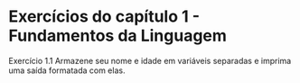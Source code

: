 # Exercícios do capítulo 1 - Fundamentos da Linguagem

Exercício 1.1 Armazene seu nome e idade em variáveis separadas e imprima uma saída
formatada com elas.

